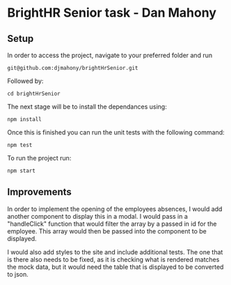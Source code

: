 # BrightHR Senior task - Dan Mahony

## Setup

In order to access the project, navigate to your preferred folder and run 

```
git@github.com:djmahony/brightHrSenior.git
```

Followed by:

```
cd brightHrSenior
```

The next stage will be to install the dependances using:

```
npm install
```

Once this is finished you can run the unit tests with the following command:

```
npm test
```

To run the project run:

```
npm start
```

## Improvements

In order to implement the opening of the employees absences, I would add another component to display this in a modal. I would pass in a "handleClick" function that would filter the array by a passed in id for the employee. This array would then be passed into the component to be displayed. 

I would also add styles to the site and include additional tests. The one that is there also needs to be fixed, as it is checking what is rendered matches the mock data, but it would need the table that is displayed to be converted to json. 